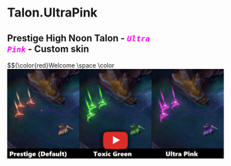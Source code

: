 # Talon.UltraPink

## Prestige High Noon Talon - <code style="color:fuchsia">**_Ultra Pink_**</code> - Custom skin
$${\color{red}Welcome \space \color
[![IMAGE ALT TEXT HERE](./readme_picture.png)](https://www.youtube.com/watch?v=hdWnTyzXnX8)

